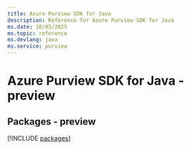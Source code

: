 ```yaml
---
title: Azure Purview SDK for Java
description: Reference for Azure Purview SDK for Java
ms.date: 10/03/2025
ms.topic: reference
ms.devlang: java
ms.service: purview
---
```

# Azure Purview SDK for Java - preview
## Packages - preview
[!INCLUDE [packages](purview-index.md)]